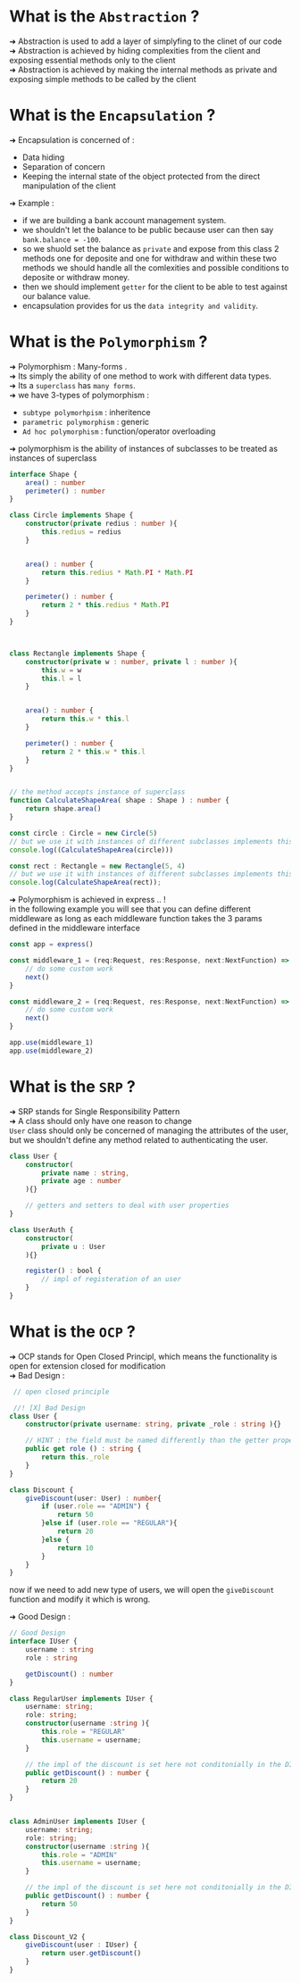 # What is the `Abstraction` ?
➜ Abstraction is used to add a layer of simplyfing to the clinet of our code <br>
➜ Abstraction is achieved by hiding complexities from the client and exposing essential methods only to the client <br>
➜ Abstraction is achieved by making the internal methods as private and exposing simple methods to be called by the client <br>

# What is the `Encapsulation` ?
➜ Encapsulation is concerned of : <br> <t>
- Data hiding <br>
- Separation of concern <br>
- Keeping the internal state of the object protected from the direct manipulation of the client <br>

➜ Example :  <br> <t>
- if we are building a bank account management system. <br>
- we shouldn't let the balance to be public because user can then say `bank.balance = -100`. <br>
- so we shuold set the balance as `private` and expose from this class 2 methods one for deposite and one for withdraw and within these two methods we should handle all the comlexities and possible conditions to deposite or withdraw money. <br>
- then we should implement `getter` for the client to be able to test against our balance value. <br>
- encapsulation provides for us the `data integrity and validity`. <br>

# What is the `Polymorphism` ?
➜ Polymorphism : Many-forms .<br>
➜ Its simply the ability of one method to work with different data types. <br>
➜ Its a `superclass` has `many forms`. <br>
➜ we have 3-types of polymorphism :  <br> <t>
- `subtype polymorhpism` : inheritence <br>
- `parametric polymorphism` : generic <br>
- `Ad hoc polymorphism` : function/operator overloading <br>

➜ polymorphism is the ability of instances of subclasses to be treated as instances of superclass <br>

```ts
interface Shape {
    area() : number
    perimeter() : number
}

class Circle implements Shape {
    constructor(private redius : number ){
        this.redius = redius
    }


    area() : number {
        return this.redius * Math.PI * Math.PI
    }

    perimeter() : number {
        return 2 * this.redius * Math.PI 
    }
}



class Rectangle implements Shape {
    constructor(private w : number, private l : number ){
        this.w = w
        this.l = l
    }


    area() : number {
        return this.w * this.l
    }

    perimeter() : number {
        return 2 * this.w * this.l
    }
}


// the method accepts instance of superclass
function CalculateShapeArea( shape : Shape ) : number {
    return shape.area()
}

const circle : Circle = new Circle(5)
// but we use it with instances of different subclasses implements this superclass
console.log((CalculateShapeArea(circle)))

const rect : Rectangle = new Rectangle(5, 4)
// but we use it with instances of different subclasses implements this superclass
console.log(CalculateShapeArea(rect));
```

➜ Polymorphism is achieved in express .. ! <br>
in the following example you will see that you can define different middleware as long as each middleware function takes the 3 params defined in the middleware interface
```ts
const app = express() 

const middleware_1 = (req:Request, res:Response, next:NextFunction) => {
    // do some custom work
    next()
}

const middleware_2 = (req:Request, res:Response, next:NextFunction) => {
    // do some custom work
    next()
}

app.use(middleware_1)
app.use(middleware_2)
```

# What is the `SRP` ?
➜ SRP stands for Single Responsibility Pattern <br>
➜ A class should only have one reason to change <br>
`User` class should only be concerned of managing the attributes of the user, but we shouldn't define any method related to authenticating the user.
```ts
class User {
    constructor(
        private name : string, 
        private age : number
    ){}

    // getters and setters to deal with user properties
}

class UserAuth {
    constructor(
        private u : User
    ){}

    register() : bool {
        // impl of registeration of an user
    }
}
```

# What is the `OCP` ?
➜ OCP stands for Open Closed Principl, which means the functionality is open for extension closed for modification <br>
➜ Bad Design : <br>
```ts
 // open closed principle 

 //! [X] Bad Design 
class User {
    constructor(private username: string, private _role : string ){}

    // HINT : the field must be named differently than the getter property ...
    public get role () : string {
        return this._role
    } 
}

class Discount {
    giveDiscount(user: User) : number{
        if (user.role == "ADMIN") {
            return 50
        }else if (user.role == "REGULAR"){
            return 20
        }else {
            return 10
        }
    }
}
```
now if we need to add new type of users, we will open the `giveDiscount` function and modify it which is wrong. <br>

➜ Good Design : <br>
```ts
// Good Design 
interface IUser {
    username : string 
    role : string 

    getDiscount() : number
}

class RegularUser implements IUser {
    username: string; 
    role: string;
    constructor(username :string ){
        this.role = "REGULAR"
        this.username = username;
    }

    // the impl of the discount is set here not conditonially in the DIscount class 
    public getDiscount() : number { 
        return 20
    }
}


class AdminUser implements IUser {
    username: string; 
    role: string;
    constructor(username :string ){
        this.role = "ADMIN"
        this.username = username;
    }

    // the impl of the discount is set here not conditonially in the DIscount class 
    public getDiscount() : number { 
        return 50
    }
}

class Discount_V2 {
    giveDiscount(user : IUser) {
        return user.getDiscount()
    }
}
```